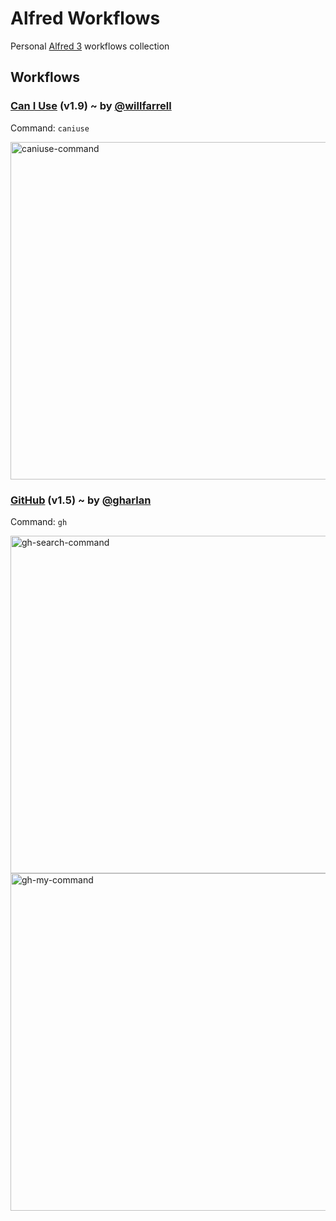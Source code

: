 # Alfred Workflows
Personal [Alfred 3](https://www.alfredapp.com/) workflows collection

## Workflows

### [Can I Use](https://github.com/willfarrell/alfred-caniuse-workflow) (v1.9) ~ by [@willfarrell](https://github.com/willfarrell)

Command: `caniuse`

<img width="540" alt="caniuse-command" src="https://cloud.githubusercontent.com/assets/4418131/24582897/f5ff9cc6-1710-11e7-997c-7d7810e24b73.png">

### [GitHub](https://github.com/gharlan/alfred-github-workflow) (v1.5) ~ by [@gharlan](https://github.com/gharlan/)

Command: `gh`

<img width="540" alt="gh-search-command" src="https://cloud.githubusercontent.com/assets/4418131/24582630/448b2fb0-170a-11e7-9b35-42f689b86cf3.png">

<img width="540" alt="gh-my-command" src="https://cloud.githubusercontent.com/assets/4418131/24582614/e73d67c4-1709-11e7-9378-b427fbe44b56.png">
